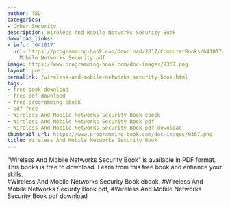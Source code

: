 ```yaml
---
author: TBD
categories:
- Cyber Security
description: Wireless And Mobile Networks Security Book
download_links:
- info: '641017'
  url: https://programming-book.com/download/2017/ComputerBooks/641017/Wireless And
    Mobile Networks Security.pdf
image: https://www.programming-book.com/doc-images/9367.png
layout: post
permalink: /wireless-and-mobile-networks-security-book.html
tags:
- free book download
- free pdf download
- free programming ebook
- pdf free
- Wireless And Mobile Networks Security Book ebook
- Wireless And Mobile Networks Security Book pdf
- Wireless And Mobile Networks Security Book pdf download
thumbnail_url: https://www.programming-book.com/doc-images/9367.png
title: Wireless And Mobile Networks Security Book
---
```


 
<div class="item-desc text-justify">
  "Wireless And Mobile Networks Security Book" is available in PDF format. This books is free to download. Learn from this free book and enhance your skills.
  <br>
  #Wireless And Mobile Networks Security Book ebook, #Wireless And Mobile Networks Security Book pdf, #Wireless And Mobile Networks Security Book pdf download
</div>